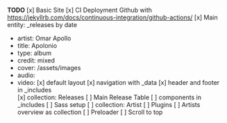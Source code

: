 **TODO**
[x] Basic Site
[x] CI Deployment Github with https://jekyllrb.com/docs/continuous-integration/github-actions/
[x] Main entity: _releases by date
  - artist: Omar Apollo
  - title: Apolonio
  - type: album
  - credit: mixed
  - cover: /assets/images
  - audio:
  - video:
[x] default layout
[x] navigation with _data
[x] header and footer in _includes\
[x] collection: Releases
[ ] Main Release Table
[ ] components in _includes
[ ] Sass setup
[ ] collection: Artist
[ ] Plugins
[ ] Artists overview as collection
[ ] Preloader
[ ] Scroll to top